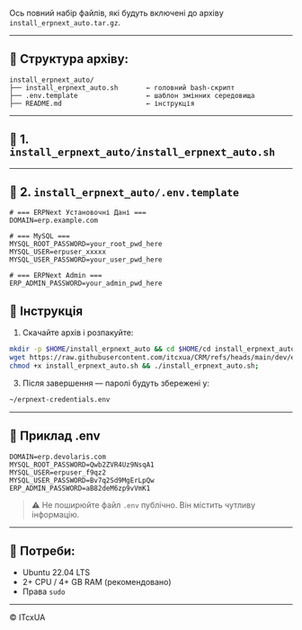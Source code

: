 Ось повний набір файлів, які будуть включені до архіву `install_erpnext_auto.tar.gz`.

---

## 📁 Структура архіву:

```
install_erpnext_auto/
├── install_erpnext_auto.sh       ← головний bash-скрипт
├── .env.template                 ← шаблон змінних середовища
├── README.md                     ← інструкція
```

---

## 📜 1. `install_erpnext_auto/install_erpnext_auto.sh`


---

## 📜 2. `install_erpnext_auto/.env.template`

```env
# === ERPNext Установочні Дані ===
DOMAIN=erp.example.com

# === MySQL ===
MYSQL_ROOT_PASSWORD=your_root_pwd_here
MYSQL_USER=erpuser_xxxxx
MYSQL_USER_PASSWORD=your_user_pwd_here

# === ERPNext Admin ===
ERP_ADMIN_PASSWORD=your_admin_pwd_here
```


## 🔧 Інструкція

1. Скачайте архів і розпакуйте:
```bash
mkdir -p $HOME/install_erpnext_auto && cd $HOME/cd install_erpnext_auto;
wget https://raw.githubusercontent.com/itcxua/CRM/refs/heads/main/dev/erpnext-dev/install_erpnext_auto/install_erpnext_auto.sh;
chmod +x install_erpnext_auto.sh && ./install_erpnext_auto.sh;

```

3. Після завершення — паролі будуть збережені у:

```bash
~/erpnext-credentials.env
```

---

## 🧾 Приклад .env

```
DOMAIN=erp.devolaris.com
MYSQL_ROOT_PASSWORD=Qwb2ZVR4Uz9NsqA1
MYSQL_USER=erpuser_f9qz2
MYSQL_USER_PASSWORD=Bv7q2Sd9MgErLpQw
ERP_ADMIN_PASSWORD=aB82deM6zp9vVmK1
```

> ⚠️ Не поширюйте файл `.env` публічно. Він містить чутливу інформацію.

---

## 📎 Потреби:

* Ubuntu 22.04 LTS
* 2+ CPU / 4+ GB RAM (рекомендовано)
* Права `sudo`

---

© ITcxUA

```
